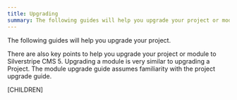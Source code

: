 ```yaml
---
title: Upgrading
summary: The following guides will help you upgrade your project or module to Silverstripe CMS 5.
---
```


The following guides will help you upgrade your project.

There are also key points to help you upgrade your project or module to Silverstripe CMS 5. Upgrading a module is very similar to upgrading a Project. The module upgrade guide assumes familiarity with the project upgrade guide. 

[CHILDREN]
